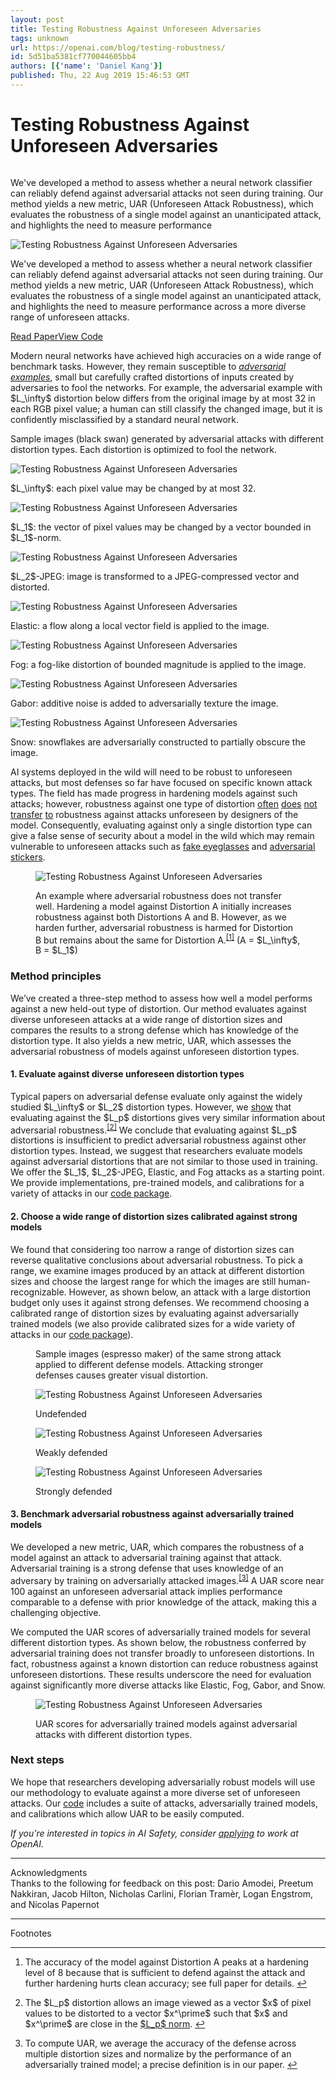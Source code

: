 ```yaml
---
layout: post
title: Testing Robustness Against Unforeseen Adversaries
tags: unknown
url: https://openai.com/blog/testing-robustness/
id: 5d51ba5381cf770044605bb4
authors: [{'name': 'Daniel Kang'}]
published: Thu, 22 Aug 2019 15:46:53 GMT
---
```


# Testing Robustness Against Unforeseen Adversaries
###### <!--kg-card-begin: markdown--><div class="js-excerpt">
<p>We've developed a method to assess whether a neural network classifier can reliably defend against adversarial attacks not seen during training. Our method yields a new metric, UAR (Unforeseen Attack Robustness), which evaluates the robustness of a single model against an unanticipated attack, and highlights the need to measure performance</p></div>
<!--kg-card-begin: markdown--><div class="js-excerpt">
<img alt="Testing Robustness Against Unforeseen Adversaries" src="images/espresso.gif"/><p>We've developed a method to assess whether a neural network classifier can reliably defend against adversarial attacks not seen during training. Our method yields a new metric, UAR (Unforeseen Attack Robustness), which evaluates the robustness of a single model against an unanticipated attack, and highlights the need to measure performance across a more diverse range of unforeseen attacks.</p>
</div>
<section class="btns"><a class="btn btn-padded icon-paper" href="http://arxiv.org/abs/1908.08016" target="blank">Read Paper</a><a class="btn btn-padded icon-code" href="https://github.com/ddkang/advex-uar" target="blank">View Code</a></section>
<p>Modern neural networks have achieved high accuracies on a wide range of benchmark tasks. However, they remain susceptible to <em><a href="https://openai.com/blog/adversarial-example-research/">adversarial examples</a></em>, small but carefully crafted distortions of inputs created by adversaries to fool the networks. For example, the adversarial example with $L_\infty$ distortion below differs from the original image by at most 32 in each RGB pixel value; a human can still classify the changed image, but it is confidently misclassified by a standard neural network.</p>
<div class="wide mb-1">
<div class="medium-small-copy text-xl-center mb-1.5 balance-text">Sample images (black swan) generated by adversarial attacks with different distortion types. Each distortion is optimized to fool the network.</div>
<div class="row thin-gutters mb-0.5">
<div class="col-4 col-md-3 col-lg">
<p><img alt="Testing Robustness Against Unforeseen Adversaries" src="images/swan_linf.png"/></p>
<div class="caption">$L_\infty$: each pixel value may be changed by at most 32.</div>
</div>
<div class="col-4 col-md-3 col-lg">
<p><img alt="Testing Robustness Against Unforeseen Adversaries" src="images/swan_l1.png"/></p>
<div class="caption">$L_1$: the vector of pixel values may be changed by a vector bounded in $L_1$-norm.</div>
</div>
<div class="col-4 col-md-3 col-lg">
<p><img alt="Testing Robustness Against Unforeseen Adversaries" src="images/swan_l2jpeg.png"/></p>
<div class="caption">$L_2$-JPEG: image is trans­formed to a JPEG-com­pressed vector and distorted.</div>
</div>
<div class="col-4 col-md-3 col-lg">
<p><img alt="Testing Robustness Against Unforeseen Adversaries" src="images/swan_elastic.png"/></p>
<div class="caption">Elastic: a flow along a local vector field is applied to the image.</div>
</div>
<div class="col-4 col-md-3 col-lg">
<p><img alt="Testing Robustness Against Unforeseen Adversaries" src="images/swan_fog-1.png"/></p>
<div class="caption">Fog: a fog-like distortion of bounded magnitude is applied to the image.</div>
</div>
<div class="col-4 col-md-3 col-lg">
<p><img alt="Testing Robustness Against Unforeseen Adversaries" src="images/swan_gabor.png"/></p>
<div class="caption">Gabor: additive noise is added to adversarially texture the image.</div>
</div>
<div class="col-4 col-md-3 col-lg">
<p><img alt="Testing Robustness Against Unforeseen Adversaries" src="images/swan_snow.png"/></p>
<div class="caption">Snow: snowflakes are adversarially constructed to partially obscure the image.</div>
</div>
</div><!-- end .row -->
</div><!-- end .wide -->
<p>AI systems deployed in the wild will need to be robust to unforeseen attacks, but most defenses so far have focused on specific known attack types. The field has made progress in hardening models against such attacks; however, robustness against one type of distortion <a href="https://arxiv.org/abs/1712.02779">often</a> <a href="https://arxiv.org/abs/1709.04114">does</a> <a href="https://arxiv.org/abs/1903.10484">not</a> <a href="https://arxiv.org/abs/1902.08265">transfer</a> <a href="https://arxiv.org/abs/1904.13000">to</a> robustness against attacks unforeseen by designers of the model. Consequently, evaluating against only a single distortion type can give a false sense of security about a model in the wild which may remain vulnerable to unforeseen attacks such as <a href="https://dl.acm.org/citation.cfm?id=2978392">fake eyeglasses</a> and <a href="https://arxiv.org/abs/1712.09665">adversarial stickers</a>.</p>
<figure class="my-1.5">
<div class="mx-n0.75">
<p><img alt="Testing Robustness Against Unforeseen Adversaries" src="images/negative-transfer.svg"/></p>
</div>
<figcaption>
<p>An example where adversarial robustness does not transfer well. Hardening a model against Distortion A initially increases robustness against both Distortions A and B. However, as we harden further, adversarial robustness is harmed for Distortion B but remains about the same for Distortion A.<sup class="footnote-ref"><a href="#fn1" id="fnref1">[1]</a></sup> (A = $L_\infty$, B = $L_1$)</p>
</figcaption>
</figure>
<h3 id="methodprinciples">Method principles</h3>
<p>We’ve created a three-step method to assess how well a model performs against a new held-out type of distortion. Our method evaluates against diverse unforeseen attacks at a wide range of distortion sizes and compares the results to a strong defense which has knowledge of the distortion type. It also yields a new metric, UAR, which assesses the adversarial robustness of models against unforeseen distortion types.</p>
<h4 id="1evaluateagainstdiverseunforeseendistortiontypes">1. Evaluate against diverse unforeseen distortion types</h4>
<p>Typical papers on adversarial defense evaluate only against the widely studied $L_\infty$ or $L_2$ distortion types. However, we <a href="http://arxiv.org/abs/1908.08016">show</a> that evaluating against the $L_p$ distortions gives very similar information about adversarial robustness.<sup class="footnote-ref"><a href="#fn2" id="fnref2">[2]</a></sup> We conclude that evaluating against $L_p$ distortions is insufficient to predict adversarial robustness against other distortion types. Instead, we suggest that researchers evaluate models against adversarial distortions that are not similar to those used in training. We offer the $L_1$, $L_2$-JPEG, Elastic, and Fog attacks as a starting point. We provide implementations, pre-trained models, and calibrations for a variety of attacks in our <a href="https://github.com/ddkang/advex-uar">code package</a>.</p>
<h4 id="2chooseawiderangeofdistortionsizescalibratedagainststrongmodels">2. Choose a wide range of distortion sizes calibrated against strong models</h4>
<p>We found that considering too narrow a range of distortion sizes can reverse qualitative conclusions about adversarial robustness. To pick a range, we examine images produced by an attack at different distortion sizes and choose the largest range for which the images are still human-recognizable. However, as shown below, an attack with a large distortion budget only uses it against strong defenses. We recommend choosing a calibrated range of distortion sizes by evaluating against adversarially trained models (we also provide calibrated sizes for a wide variety of attacks in our <a href="https://github.com/ddkang/advex-uar">code package</a>).</p>
<figure class="my-1.5">
<div class="medium-small-copy mb-1">Sample images (espresso maker) of the same strong attack applied to different defense models. Attacking stronger defenses causes greater visual distortion.</div>
<div class="row thin-gutters mb-0.5">
<div class="col">
<p><img alt="Testing Robustness Against Unforeseen Adversaries" src="images/espresso_clean.png"/></p>
<div class="caption">Undefended</div>
</div>
<div class="col">
<p><img alt="Testing Robustness Against Unforeseen Adversaries" src="images/espresso_8.png"/></p>
<div class="caption">Weakly defended</div>
</div>
<div class="col">
<p><img alt="Testing Robustness Against Unforeseen Adversaries" src="images/espresso_16.png"/></p>
<div class="caption">Strongly defended</div>
</div>
</div>
</figure>
<h4 id="3benchmarkadversarialrobustnessagainstadversariallytrainedmodels">3. Benchmark adversarial robustness against adversarially trained models</h4>
<p>We developed a new metric, UAR, which compares the robustness of a model against an attack to adversarial training against that attack. Adversarial training is a strong defense that uses knowledge of an adversary by training on adversarially attacked images.<sup class="footnote-ref"><a href="#fn3" id="fnref3">[3]</a></sup> A UAR score near 100 against an unforeseen adversarial attack implies performance comparable to a defense with prior knowledge of the attack, making this a challenging objective.</p>
<p>We computed the UAR scores of adversarially trained models for several different distortion types. As shown below, the robustness conferred by adversarial training does not transfer broadly to unforeseen distortions. In fact, robustness against a known distortion can reduce robustness against unforeseen distortions. These results underscore the need for evaluation against significantly more diverse attacks like Elastic, Fog, Gabor, and Snow.</p>
<figure>
<div class="mx-n1">
<p><img alt="Testing Robustness Against Unforeseen Adversaries" src="images/uar-scores.svg"/></p>
</div>
<figcaption>UAR scores for adversarially trained models against adversarial attacks with different distortion types.</figcaption>
</figure>
<h3 id="nextsteps">Next steps</h3>
<p>We hope that researchers developing adversarially robust models will use our methodology to evaluate against a more diverse set of unforeseen attacks. Our <a href="https://github.com/ddkang/advex-uar">code</a> includes a suite of attacks, adversarially trained models, and calibrations which allow UAR to be easily computed.</p>
<p><em>If you're interested in topics in AI Safety, consider <a href="https://openai.com/jobs">applying</a> to work at OpenAI.</em></p>
<footer class="post-footer js-post-footer">
<!-- footer item -->
<div><hr/><div class="row">
<div class="col">Acknowledgments</div>
<div class="col">Thanks to the following for feedback on this post: Dario Amodei, Preetum Nakkiran, Jacob Hilton, Nicholas Carlini, Florian Tramèr, Logan Engstrom, and Nicolas Papernot</div>
</div></div>
<!-- special footer item for footnotes -->
<div data-order="-1"><hr/><div class="row">
<div class="col">Footnotes</div>
<div class="col"><hr class="footnotes-sep"/>
<section class="footnotes">
<ol class="footnotes-list">
<li class="footnote-item" id="fn1"><p>The accuracy of the model against Distortion A peaks at a hardening level of 8 because that is sufficient to defend against the attack and further hardening hurts clean accuracy; see full paper for details. <a class="footnote-backref" href="#fnref1">↩︎</a></p>
</li>
<li class="footnote-item" id="fn2"><p>The $L_p$ distortion allows an image viewed as a vector $x$ of pixel values to be distorted to a vector $x^\prime$ such that $x$ and $x^\prime$ are close in the <a href="https://en.wikipedia.org/wiki/Lp_space">$L_p$ norm</a>. <a class="footnote-backref" href="#fnref2">↩︎</a></p>
</li>
<li class="footnote-item" id="fn3"><p>To compute UAR, we average the accuracy of the defense across multiple distortion sizes and normalize by the performance of an adversarially trained model; a precise definition is in our paper. <a class="footnote-backref" href="#fnref3">↩︎</a></p>
</li>
</ol>
</section>
<!--kg-card-end: markdown--></div></div></div></footer>